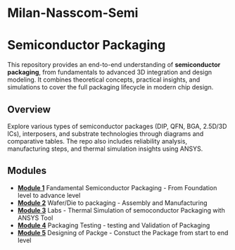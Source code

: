 # Milan-Nasscom-Semi
# Semiconductor Packaging
This repository provides an end-to-end understanding of **semiconductor packaging**, from fundamentals to advanced 3D integration and design modeling. It combines theoretical concepts, practical insights, and simulations to cover the full packaging lifecycle in modern chip design.
## Overview
Explore various types of semiconductor packages (DIP, QFN, BGA, 2.5D/3D ICs), interposers, and substrate technologies through diagrams and comparative tables. The repo also includes reliability analysis, manufacturing steps, and thermal simulation insights using ANSYS.
## Modules
- [**Module 1**](./Module1/readme.md)  Fandamental Semiconductor Packaging - From Foundation level to advance level
- [**Module 2**](./Module2/readme.md) Wafer/Die to packaging  - Assembly and Manufacturing
- [**Module 3**](./Module3/readme.md) Labs - Thermal Simulation of semoconductor Packaging with ANSYS Tool
- [**Module 4**](./Module4/readme.md) Packaging Testing - testing and Validation of Packaging
- [**Module 5**](./Module5/readme.md) Designing of Packge - Constuct the Package from start to end level     
